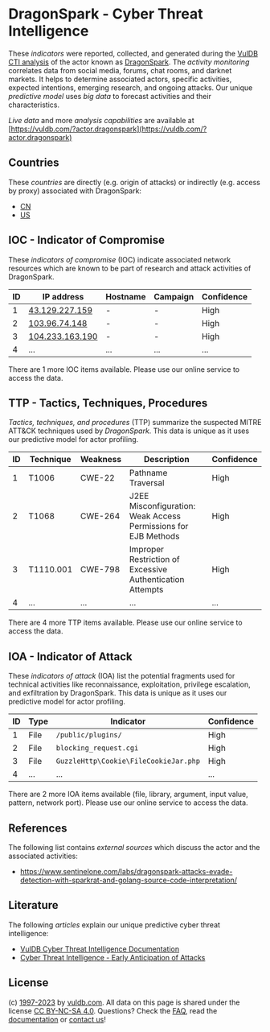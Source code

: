 # DragonSpark - Cyber Threat Intelligence

These _indicators_ were reported, collected, and generated during the [VulDB CTI analysis](https://vuldb.com/?kb.cti) of the actor known as [DragonSpark](https://vuldb.com/?actor.dragonspark). The _activity monitoring_ correlates data from social media, forums, chat rooms, and darknet markets. It helps to determine associated actors, specific activities, expected intentions, emerging research, and ongoing attacks. Our unique _predictive model_ uses _big data_ to forecast activities and their characteristics.

_Live data_ and more _analysis capabilities_ are available at [https://vuldb.com/?actor.dragonspark](https://vuldb.com/?actor.dragonspark)

## Countries

These _countries_ are directly (e.g. origin of attacks) or indirectly (e.g. access by proxy) associated with DragonSpark:

* [CN](https://vuldb.com/?country.cn)
* [US](https://vuldb.com/?country.us)

## IOC - Indicator of Compromise

These _indicators of compromise_ (IOC) indicate associated network resources which are known to be part of research and attack activities of DragonSpark.

ID | IP address | Hostname | Campaign | Confidence
-- | ---------- | -------- | -------- | ----------
1 | [43.129.227.159](https://vuldb.com/?ip.43.129.227.159) | - | - | High
2 | [103.96.74.148](https://vuldb.com/?ip.103.96.74.148) | - | - | High
3 | [104.233.163.190](https://vuldb.com/?ip.104.233.163.190) | - | - | High
4 | ... | ... | ... | ...

There are 1 more IOC items available. Please use our online service to access the data.

## TTP - Tactics, Techniques, Procedures

_Tactics, techniques, and procedures_ (TTP) summarize the suspected MITRE ATT&CK techniques used by _DragonSpark_. This data is unique as it uses our predictive model for actor profiling.

ID | Technique | Weakness | Description | Confidence
-- | --------- | -------- | ----------- | ----------
1 | T1006 | CWE-22 | Pathname Traversal | High
2 | T1068 | CWE-264 | J2EE Misconfiguration: Weak Access Permissions for EJB Methods | High
3 | T1110.001 | CWE-798 | Improper Restriction of Excessive Authentication Attempts | High
4 | ... | ... | ... | ...

There are 4 more TTP items available. Please use our online service to access the data.

## IOA - Indicator of Attack

These _indicators of attack_ (IOA) list the potential fragments used for technical activities like reconnaissance, exploitation, privilege escalation, and exfiltration by DragonSpark. This data is unique as it uses our predictive model for actor profiling.

ID | Type | Indicator | Confidence
-- | ---- | --------- | ----------
1 | File | `/public/plugins/` | High
2 | File | `blocking_request.cgi` | High
3 | File | `GuzzleHttp\Cookie\FileCookieJar.php` | High
4 | ... | ... | ...

There are 2 more IOA items available (file, library, argument, input value, pattern, network port). Please use our online service to access the data.

## References

The following list contains _external sources_ which discuss the actor and the associated activities:

* https://www.sentinelone.com/labs/dragonspark-attacks-evade-detection-with-sparkrat-and-golang-source-code-interpretation/

## Literature

The following _articles_ explain our unique predictive cyber threat intelligence:

* [VulDB Cyber Threat Intelligence Documentation](https://vuldb.com/?kb.cti)
* [Cyber Threat Intelligence - Early Anticipation of Attacks](https://www.scip.ch/en/?labs.20201022)

## License

(c) [1997-2023](https://vuldb.com/?kb.changelog) by [vuldb.com](https://vuldb.com/?kb.about). All data on this page is shared under the license [CC BY-NC-SA 4.0](https://creativecommons.org/licenses/by-nc-sa/4.0/). Questions? Check the [FAQ](https://vuldb.com/?kb.faq), read the [documentation](https://vuldb.com/?kb) or [contact us](https://vuldb.com/?contact)!
